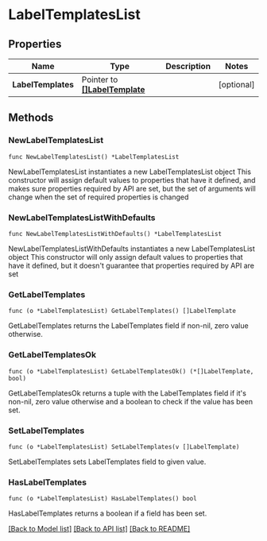 # LabelTemplatesList

## Properties

Name | Type | Description | Notes
------------ | ------------- | ------------- | -------------
**LabelTemplates** | Pointer to [**[]LabelTemplate**](LabelTemplate.md) |  | [optional] 

## Methods

### NewLabelTemplatesList

`func NewLabelTemplatesList() *LabelTemplatesList`

NewLabelTemplatesList instantiates a new LabelTemplatesList object
This constructor will assign default values to properties that have it defined,
and makes sure properties required by API are set, but the set of arguments
will change when the set of required properties is changed

### NewLabelTemplatesListWithDefaults

`func NewLabelTemplatesListWithDefaults() *LabelTemplatesList`

NewLabelTemplatesListWithDefaults instantiates a new LabelTemplatesList object
This constructor will only assign default values to properties that have it defined,
but it doesn't guarantee that properties required by API are set

### GetLabelTemplates

`func (o *LabelTemplatesList) GetLabelTemplates() []LabelTemplate`

GetLabelTemplates returns the LabelTemplates field if non-nil, zero value otherwise.

### GetLabelTemplatesOk

`func (o *LabelTemplatesList) GetLabelTemplatesOk() (*[]LabelTemplate, bool)`

GetLabelTemplatesOk returns a tuple with the LabelTemplates field if it's non-nil, zero value otherwise
and a boolean to check if the value has been set.

### SetLabelTemplates

`func (o *LabelTemplatesList) SetLabelTemplates(v []LabelTemplate)`

SetLabelTemplates sets LabelTemplates field to given value.

### HasLabelTemplates

`func (o *LabelTemplatesList) HasLabelTemplates() bool`

HasLabelTemplates returns a boolean if a field has been set.


[[Back to Model list]](../README.md#documentation-for-models) [[Back to API list]](../README.md#documentation-for-api-endpoints) [[Back to README]](../README.md)


